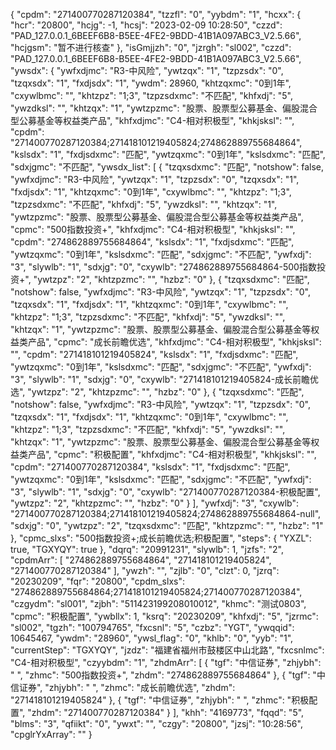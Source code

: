 {
  "cpdm": "271400770287120384",
  "tzzfl": "0",
  "yybdm": "1",
  "hcxx": {
    "hcr": "20800",
    "hcjg": -1,
    "hcsj": "2023-02-09 10:28:50",
    "czzd": "PAD_127.0.0.1_6BEEF6B8-B5EE-4FE2-9BDD-41B1A097ABC3_V2.5.66",
    "hcjgsm": "暂不进行核查"
  },
  "isGmjjzh": "0",
  "jzrgh": "sl002",
  "czzd": "PAD_127.0.0.1_6BEEF6B8-B5EE-4FE2-9BDD-41B1A097ABC3_V2.5.66",
  "ywsdx": {
    "ywfxdjmc": "R3-中风险",
    "ywtzqx": "1",
    "tzpzsdx": "0",
    "tzqxsdx": "1",
    "fxdjsdx": "1",
    "ywdm": 28960,
    "khtzqxmc": "0到1年",
    "cxywlbmc": "",
    "khtzpz": "1;3",
    "tzpzsdxmc": "不匹配",
    "khfxdj": "5",
    "ywzdksl": "",
    "khtzqx": "1",
    "ywtzpzmc": "股票、股票型公募基金、偏股混合型公募基金等权益类产品",
    "khfxdjmc": "C4-相对积极型",
    "khkjsksl": "",
    "cpdm": "271400770287120384;271418101219405824;274862889755684864",
    "kslsdx": "1",
    "fxdjsdxmc": "匹配",
    "ywtzqxmc": "0到1年",
    "kslsdxmc": "匹配",
    "sdxjgmc": "不匹配",
    "ywsdx_list": [
      {
        "tzqxsdxmc": "匹配",
        "notshow": false,
        "ywfxdjmc": "R3-中风险",
        "ywtzqx": "1",
        "tzpzsdx": "0",
        "tzqxsdx": "1",
        "fxdjsdx": "1",
        "khtzqxmc": "0到1年",
        "cxywlbmc": "",
        "khtzpz": "1;3",
        "tzpzsdxmc": "不匹配",
        "khfxdj": "5",
        "ywzdksl": "",
        "khtzqx": "1",
        "ywtzpzmc": "股票、股票型公募基金、偏股混合型公募基金等权益类产品",
        "cpmc": "500指数投资+",
        "khfxdjmc": "C4-相对积极型",
        "khkjsksl": "",
        "cpdm": "274862889755684864",
        "kslsdx": "1",
        "fxdjsdxmc": "匹配",
        "ywtzqxmc": "0到1年",
        "kslsdxmc": "匹配",
        "sdxjgmc": "不匹配",
        "ywfxdj": "3",
        "slywlb": "1",
        "sdxjg": "0",
        "cxywlb": "274862889755684864-500指数投资+",
        "ywtzpz": "2",
        "khtzpzmc": "",
        "hzbz": "0"
      },
      {
        "tzqxsdxmc": "匹配",
        "notshow": false,
        "ywfxdjmc": "R3-中风险",
        "ywtzqx": "1",
        "tzpzsdx": "0",
        "tzqxsdx": "1",
        "fxdjsdx": "1",
        "khtzqxmc": "0到1年",
        "cxywlbmc": "",
        "khtzpz": "1;3",
        "tzpzsdxmc": "不匹配",
        "khfxdj": "5",
        "ywzdksl": "",
        "khtzqx": "1",
        "ywtzpzmc": "股票、股票型公募基金、偏股混合型公募基金等权益类产品",
        "cpmc": "成长前瞻优选",
        "khfxdjmc": "C4-相对积极型",
        "khkjsksl": "",
        "cpdm": "271418101219405824",
        "kslsdx": "1",
        "fxdjsdxmc": "匹配",
        "ywtzqxmc": "0到1年",
        "kslsdxmc": "匹配",
        "sdxjgmc": "不匹配",
        "ywfxdj": "3",
        "slywlb": "1",
        "sdxjg": "0",
        "cxywlb": "271418101219405824-成长前瞻优选",
        "ywtzpz": "2",
        "khtzpzmc": "",
        "hzbz": "0"
      },
      {
        "tzqxsdxmc": "匹配",
        "notshow": false,
        "ywfxdjmc": "R3-中风险",
        "ywtzqx": "1",
        "tzpzsdx": "0",
        "tzqxsdx": "1",
        "fxdjsdx": "1",
        "khtzqxmc": "0到1年",
        "cxywlbmc": "",
        "khtzpz": "1;3",
        "tzpzsdxmc": "不匹配",
        "khfxdj": "5",
        "ywzdksl": "",
        "khtzqx": "1",
        "ywtzpzmc": "股票、股票型公募基金、偏股混合型公募基金等权益类产品",
        "cpmc": "积极配置",
        "khfxdjmc": "C4-相对积极型",
        "khkjsksl": "",
        "cpdm": "271400770287120384",
        "kslsdx": "1",
        "fxdjsdxmc": "匹配",
        "ywtzqxmc": "0到1年",
        "kslsdxmc": "匹配",
        "sdxjgmc": "不匹配",
        "ywfxdj": "3",
        "slywlb": "1",
        "sdxjg": "0",
        "cxywlb": "271400770287120384-积极配置",
        "ywtzpz": "2",
        "khtzpzmc": "",
        "hzbz": "0"
      }
    ],
    "ywfxdj": "3",
    "cxywlb": "271400770287120384;271418101219405824;274862889755684864-null",
    "sdxjg": "0",
    "ywtzpz": "2",
    "tzqxsdxmc": "匹配",
    "khtzpzmc": "",
    "hzbz": "1"
  },
  "cpmc_slxs": "500指数投资+;成长前瞻优选;积极配置",
  "steps": {
    "YXZL": true,
    "TGXYQY": true
  },
  "dqrq": "20991231",
  "slywlb": 1,
  "jzfs": "2",
  "cpdmArr": [
    "274862889755684864",
    "271418101219405824",
    "271400770287120384"
  ],
  "ywzh": "",
  "zjlb": "0",
  "clzt": 0,
  "jzrq": "20230209",
  "fqr": "20800",
  "cpdm_slxs": "274862889755684864;271418101219405824;271400770287120384",
  "czgydm": "sl001",
  "zjbh": "511423199208010012",
  "khmc": "测试0803",
  "cpmc": "积极配置",
  "ywbllx": 1,
  "ksrq": "20230209",
  "khfxdj": "5",
  "jzrmc": "sl002",
  "tgzh": "100794765",
  "fxcsnl": "5",
  "czbz": "YGT",
  "ywqqid": 10645467,
  "ywdm": "28960",
  "ywsl_flag": "0",
  "khlb": "0",
  "yyb": "1",
  "currentStep": "TGXYQY",
  "jzdz": "福建省福州市鼓楼区中山北路",
  "fxcsnlmc": "C4-相对积极型",
  "czyybdm": "1",
  "zhdmArr": [
    {
      "tgf": "中信证券",
      "zhjybh": " ",
      "zhmc": "500指数投资+",
      "zhdm": "274862889755684864"
    },
    {
      "tgf": "中信证券",
      "zhjybh": " ",
      "zhmc": "成长前瞻优选",
      "zhdm": "271418101219405824"
    },
    {
      "tgf": "中信证券",
      "zhjybh": " ",
      "zhmc": "积极配置",
      "zhdm": "271400770287120384"
    }
  ],
  "khh": "4169773",
  "fqqd": "5",
  "blms": "3",
  "qfiikt": "0",
  "ywxt": "",
  "czgy": "20800",
  "jzsj": "10:28:56",
  "cpglrYxArray": ""
}